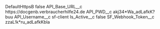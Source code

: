<?xml version="1.0" encoding="UTF-8"?>
<CustomMetadata xmlns="http://soap.sforce.com/2006/04/metadata" xmlns:xsi="http://www.w3.org/2001/XMLSchema-instance" xmlns:xsd="http://www.w3.org/2001/XMLSchema">
    <label>DefaultHttpsB</label>
    <protected>false</protected>
    <values>
        <field>API_Base_URL__c</field>
        <value xsi:type="xsd:string">https://docgenb.verbraucherhilfe24.de</value>
    </values>
    <values>
        <field>API_PWD__c</field>
        <value xsi:type="xsd:string">akj34*Wa_adLafkK?buu</value>
    </values>
    <values>
        <field>API_Username__c</field>
        <value xsi:type="xsd:string">sf-client</value>
    </values>
    <values>
        <field>Is_Active__c</field>
        <value xsi:type="xsd:boolean">false</value>
    </values>
    <values>
        <field>SF_Webhook_Token__c</field>
        <value xsi:type="xsd:string">zzaL!k*ru_adLafkKbla</value>
    </values>
</CustomMetadata>

